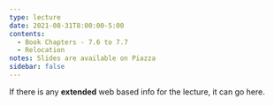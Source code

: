 ```yaml
---
type: lecture
date: 2021-08-31T8:00:00-5:00
contents:
  - Book Chapters - 7.6 to 7.7
  - Relocation
notes: Slides are available on Piazza 
sidebar: false
---
```


If there is any **extended** web based info for the lecture, it can go here.